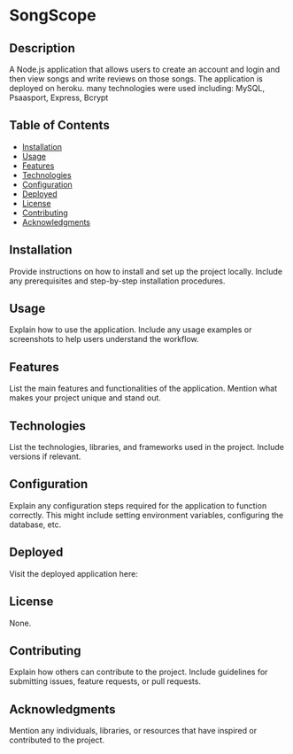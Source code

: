 # SongScope

## Description

A Node.js application that allows users to create an account and login and then view songs and write reviews on those songs. The application is deployed on heroku. many technologies were used including: MySQL, Psaasport, Express, Bcrypt

## Table of Contents

  - [Installation](#installation)
  - [Usage](#usage)
  - [Features](#features)
  - [Technologies](#technologies)
  - [Configuration](#configuration)
  - [Deployed](#deployed)
  - [License](#license)
  - [Contributing](#contributing)
  - [Acknowledgments](#acknowledgments)

## Installation

Provide instructions on how to install and set up the project locally. Include any prerequisites and step-by-step installation procedures.

## Usage

Explain how to use the application. Include any usage examples or screenshots to help users understand the workflow.

## Features

List the main features and functionalities of the application. Mention what makes your project unique and stand out.

## Technologies

List the technologies, libraries, and frameworks used in the project. Include versions if relevant.

## Configuration

Explain any configuration steps required for the application to function correctly. This might include setting environment variables, configuring the database, etc.

## Deployed

Visit the deployed application here:

## License

None.

## Contributing

Explain how others can contribute to the project. Include guidelines for submitting issues, feature requests, or pull requests.


## Acknowledgments

Mention any individuals, libraries, or resources that have inspired or contributed to the project.

